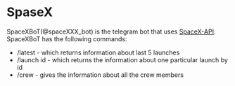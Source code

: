# SpaseX
SpaceXBoT(@spaceXXX_bot) is the telegram bot that uses [SpaceX-API](https://github.com/r-spacex/SpaceX-API).
SpaceXBoT has the following commands:
- /latest - which returns information about last 5 launches
- /launch id - which returns the information about one particular launch by id
- /crew - gives the information about all the crew members
